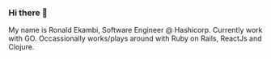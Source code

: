 ### Hi there 👋

<!--
**roncodingenthusiast/roncodingenthusiast** is a ✨ _special_ ✨ repository because its `README.md` (this file) appears on your GitHub profile.

Here are some ideas to get you started:

- 🔭 I’m currently working on ...
- 🌱 I’m currently learning ...
- 👯 I’m looking to collaborate on ...
- 🤔 I’m looking for help with ...
- 💬 Ask me about ...
- 📫 How to reach me: ...
- 😄 Pronouns: ...
- ⚡ Fun fact: ...
-->

My name is Ronald Ekambi, Software Engineer @ Hashicorp. Currently work with GO. Occassionally works/plays around with Ruby on Rails, ReactJs and Clojure.
